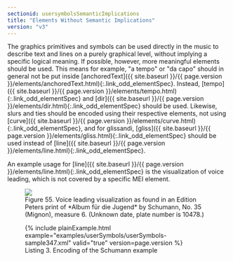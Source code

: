 ```yaml
---
sectionid: usersymbolsSemanticImplications
title: "Elements Without Semantic Implications"
version: "v3"
---
```




The graphics primitives and symbols can be used directly in the music to describe
text and
lines on a purely graphical level, without implying a specific logical meaning. If
possible,
however, more meaningful elements should be used. This means for example, "a tempo"
or "da
capo" should in general not be put inside [anchoredText]({{ site.baseurl }}/{{ page.version }}/elements/anchoredText.html){:.link_odd_elementSpec}. Instead, [tempo]({{ site.baseurl }}/{{ page.version }}/elements/tempo.html){:.link_odd_elementSpec} and [dir]({{ site.baseurl }}/{{ page.version }}/elements/dir.html){:.link_odd_elementSpec} should be used. Likewise, slurs and
ties should be encoded using their respective elements, not using [curve]({{ site.baseurl }}/{{ page.version }}/elements/curve.html){:.link_odd_elementSpec}, and for glissandi, [gliss]({{ site.baseurl }}/{{ page.version }}/elements/gliss.html){:.link_odd_elementSpec} should be used instead of [line]({{ site.baseurl }}/{{ page.version }}/elements/line.html){:.link_odd_elementSpec}.

An example usage for [line]({{ site.baseurl }}/{{ page.version }}/elements/line.html){:.link_odd_elementSpec} is the visualization of voice leading,
which is not covered by a specific MEI element.

<figure class="figure">
   <img src="{{ site.baseurl }}/Images/modules/usersymbols/mignon.png" class="img-responsive"></img>
   <figcaption class="figure-caption">Figure 55. Voice leading visualization as found in an Edition Peters print of *Album für
      die Jugend* by Schumann, No. 35 (Mignon), measure 6. (Unknown date, plate number
      is 10478.)
   </figcaption>
</figure>

<figure class="figure">{% include plainExample.html example="examples/userSymbols/userSymbols-sample347.xml" valid="true" version=page.version %}
   
   <figcaption class="figure-caption">Listing 3. Encoding of the Schumann example</figcaption>
</figure>
